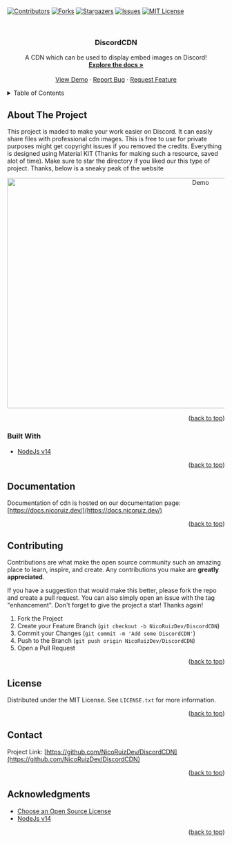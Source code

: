 # <div id="top"></div>
<!--
*** Hi
-->



<!-- PROJECT SHIELDS -->
<!--
*** I'm using markdown "reference style" links for readability.
*** Reference links are enclosed in brackets [ ] instead of parentheses ( ).
*** See the bottom of this document for the declaration of the reference variables
*** for contributors-url, forks-url, etc. This is an optional, concise syntax you may use.
*** https://www.markdownguide.org/basic-syntax/#reference-style-links
-->
[![Contributors][contributors-shield]][contributors-url]
[![Forks][forks-shield]][forks-url]
[![Stargazers][stars-shield]][stars-url]
[![Issues][issues-shield]][issues-url]
[![MIT License][license-shield]][license-url]



<!-- PROJECT LOGO -->
<br />
<div align="center">
  
  <h3 align="center">DiscordCDN</h3>

  <p align="center">
    A CDN which can be used to display embed images on Discord!
    <br />
    <a href="https://docs.nicoruiz.dev/"><strong>Explore the docs »</strong></a>
    <br />
    <br />
    <a href="https://cdn.nicoruiz.dev">View Demo</a>
    ·
    <a href="https://github.com/NicoRuizDev/DiscordCDN/issues">Report Bug</a>
    ·
    <a href="https://github.com/NicoRuizDev/DiscordCDN/issues">Request Feature</a>
  </p>
</div>



<!-- TABLE OF CONTENTS -->
<details>
  <summary>Table of Contents</summary>
  <ol>
    <li><a href="#about-the-project">About The Project</a></li>
    <li><a href="#installation">Installation</a></li>
    <li><a href="#contributing">Contributing</a></li>
    <li><a href="#license">License</a></li>
    <li><a href="#contact">Contact</a></li>
    <li><a href="#acknowledgments">Acknowledgments</a></li>
  </ol>
</details>



<!-- ABOUT THE PROJECT -->
## About The Project

This project is maded to make your work easier on Discord. It can easily share files with professional cdn images. This is free to use for private purposes might get copyright issues if you removed the credits. Everything is designed using Material KIT (Thanks for making such a resource, saved alot of time). Make sure to star the directory if you liked our this type of project. Thanks, below is a sneaky peak of the website


<div align="center">
<img src="https://i.imgur.com/Kcxquj9.png" alt="Demo" width="880" height="532">
</div>

<p align="right">(<a href="#top">back to top</a>)</p>



### Built With

* [NodeJs v14](https://nodejs.org)

<p align="right">(<a href="#top">back to top</a>)</p>



<!-- DOCUMENTATION -->
## Documentation

Documentation of cdn is hosted on our documentation page: [https://docs.nicoruiz.dev/](https://docs.nicoruiz.dev/)


<p align="right">(<a href="#top">back to top</a>)</p>



<!-- CONTRIBUTING -->
## Contributing

Contributions are what make the open source community such an amazing place to learn, inspire, and create. Any contributions you make are **greatly appreciated**.

If you have a suggestion that would make this better, please fork the repo and create a pull request. You can also simply open an issue with the tag "enhancement".
Don't forget to give the project a star! Thanks again!

1. Fork the Project
2. Create your Feature Branch (`git checkout -b NicoRuizDev/DiscordCDN`)
3. Commit your Changes (`git commit -m 'Add some DiscordCDN'`)
4. Push to the Branch (`git push origin NicoRuizDev/DiscordCDN`)
5. Open a Pull Request

<p align="right">(<a href="#top">back to top</a>)</p>



<!-- LICENSE -->
## License

Distributed under the MIT License. See `LICENSE.txt` for more information.

<p align="right">(<a href="#top">back to top</a>)</p>



<!-- CONTACT -->
## Contact

Project Link: [https://github.com/NicoRuizDev/DiscordCDN](https://github.com/NicoRuizDev/DiscordCDN)

<p align="right">(<a href="#top">back to top</a>)</p>



<!-- ACKNOWLEDGMENTS -->
## Acknowledgments

* [Choose an Open Source License](https://choosealicense.com)
* [NodeJs v14](https://nodejs.org)


<p align="right">(<a href="#top">back to top</a>)</p>



<!-- MARKDOWN LINKS & IMAGES -->
<!-- https://www.markdownguide.org/basic-syntax/#reference-style-links -->
[contributors-shield]: https://img.shields.io/github/contributors/NicoRuizDev/DiscordCDN.svg?style=for-the-badge
[contributors-url]: https://github.com/NicoRuizDev/DiscordCDN/graphs/contributors
[forks-shield]: https://img.shields.io/github/forks/NicoRuizDev/DiscordCDN.svg?style=for-the-badge
[forks-url]: https://github.com/NicoRuizDev/DiscordCDN/network/members
[stars-shield]: https://img.shields.io/github/stars/NicoRuizDev/DiscordCDN.svg?style=for-the-badge
[stars-url]: https://github.com/NicoRuizDev/DiscordCDN/stargazers
[issues-shield]: https://img.shields.io/github/issues/NicoRuizDev/DiscordCDN.svg?style=for-the-badge
[issues-url]: https://github.com/NicoRuizDev/DiscordCDN/issues
[license-shield]: https://img.shields.io/github/license/NicoRuizDev/DiscordCDN.svg?style=for-the-badge
[license-url]: https://github.com/NicoRuizDev/DiscordCDN/blob/master/LICENSE.txt
[product-screenshot]: images/screenshot.png
